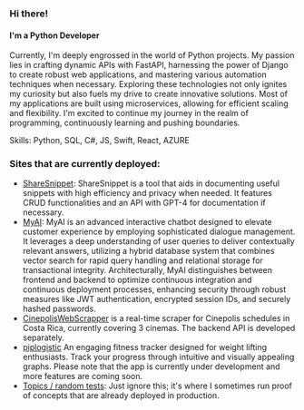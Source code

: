 ### Hi there!
#### I'm a Python Developer
Currently, I'm deeply engrossed in the world of Python projects. My passion lies in crafting dynamic APIs with FastAPI, harnessing the power of Django to create robust web applications, and mastering various automation techniques when necessary. Exploring these technologies not only ignites my curiosity but also fuels my drive to create innovative solutions. Most of my applications are built using microservices, allowing for efficient scaling and flexibility. I'm excited to continue my journey in the realm of programming, continuously learning and pushing boundaries.

Skills: Python, SQL, C#, JS, Swift, React, AZURE

### Sites that are currently deployed:

- [ShareSnippet](https://www.sharesnippet.com): ShareSnippet is a tool that aids in documenting useful snippets with high efficiency and privacy when needed. It features CRUD functionalities and an API with GPT-4 for documentation if necessary.
- [MyAI](https://myaiui.azurewebsites.net/): MyAI is an advanced interactive chatbot designed to elevate customer experience by employing sophisticated dialogue management. It leverages a deep understanding of user queries to deliver contextually relevant answers, utilizing a hybrid database system that combines vector search for rapid query handling and relational storage for transactional integrity. Architecturally, MyAI distinguishes between frontend and backend to optimize continuous integration and continuous deployment processes, enhancing security through robust measures like JWT authentication, encrypted session IDs, and securely hashed passwords.
- [CinepolisWebScrapper](https://cinepolisscrapperui.azurewebsites.net/) is a real-time scraper for Cinepolis schedules in Costa Rica, currently covering 3 cinemas.
  The backend API is developed separately.
- [piplogistic](https://www.piplogistic.com/) An engaging fitness tracker designed for weight lifting enthusiasts. Track your progress through intuitive and visually appealing graphs. Please note that the app is currently under development and more features are coming soon.
- [Topics / random tests](https://topics-drc4.onrender.com/): Just ignore this; it's where I sometimes run proof of concepts that are already deployed in production.


